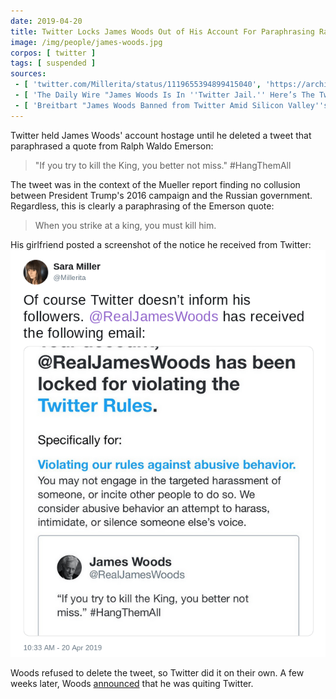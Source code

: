 ```yaml
---
date: 2019-04-20
title: Twitter Locks James Woods Out of His Account For Paraphrasing Ralph Waldo Emerson
image: /img/people/james-woods.jpg
corpos: [ twitter ]
tags: [ suspended ]
sources:
 - [ 'twitter.com/Millerita/status/1119655394899415040', 'https://archive.is/zqHPH' ]
 - [ 'The Daily Wire "James Woods Is In ''Twitter Jail.'' Here’s The Tweet That Got Him Suspended." by Amanda Prestigiacomo (30 Apr 2019)', 'https://www.dailywire.com/news/james-woods-twitter-jail-heres-tweet-got-him-amanda-prestigiacomo' ]
 - [ 'Breitbart "James Woods Banned from Twitter Amid Silicon Valley''s Conservative Blacklisting Campaign" by Justin Caruso (3 May 2019)', 'https://www.breitbart.com/entertainment/2019/05/03/james-woods-banned-from-twitter-amid-silicon-valleys-conservative-blacklisting-campaign/' ]
---
```


Twitter held James Woods' account hostage until he deleted a tweet that
paraphrased a quote from Ralph Waldo Emerson:
> "If you try to kill the King, you better not miss." #HangThemAll

The tweet was in the context of the Mueller report finding no collusion between
President Trump's 2016 campaign and the Russian government. Regardless, this is
clearly a paraphrasing of the Emerson quote:
> When you strike at a king, you must kill him.

His girlfriend posted a screenshot of the notice he received from Twitter:
![](Millerita@1119655394899415040.png)

Woods refused to delete the tweet, so Twitter did it on their own. A few weeks
later, Woods [announced](/events/james-woods-quits-twitter/) that he was
quiting Twitter.
